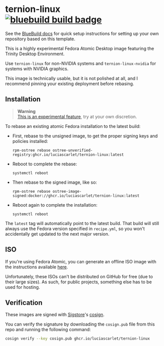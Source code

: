 # ternion-linux &nbsp; [![bluebuild build badge](https://github.com/luciascarlet/ternion-linux/actions/workflows/build.yml/badge.svg)](https://github.com/luciascarlet/ternion-linux/actions/workflows/build.yml)

See the [BlueBuild docs](https://blue-build.org/how-to/setup/) for quick setup instructions for setting up your own repository based on this template.

This is a highly experimental Fedora Atomic Desktop image featuring the Trinity Desktop Environment.

Use `ternion-linux` for non-NVIDIA systems and `ternion-linux-nvidia` for systems with NVIDIA graphics.

This image is technically usable, but it is not polished at all, and I recommend pinning your existing deployment before rebasing.

## Installation

> **Warning**  
> [This is an experimental feature](https://www.fedoraproject.org/wiki/Changes/OstreeNativeContainerStable), try at your own discretion.

To rebase an existing atomic Fedora installation to the latest build:

- First, rebase to the unsigned image, to get the proper signing keys and policies installed:
  ```
  rpm-ostree rebase ostree-unverified-registry:ghcr.io/luciascarlet/ternion-linux:latest
  ```
- Reboot to complete the rebase:
  ```
  systemctl reboot
  ```
- Then rebase to the signed image, like so:
  ```
  rpm-ostree rebase ostree-image-signed:docker://ghcr.io/luciascarlet/ternion-linux:latest
  ```
- Reboot again to complete the installation:
  ```
  systemctl reboot
  ```

The `latest` tag will automatically point to the latest build. That build will still always use the Fedora version specified in `recipe.yml`, so you won't accidentally get updated to the next major version.

## ISO

If you're using Fedora Atomic, you can generate an offline ISO image with the instructions available [here](https://blue-build.org/learn/universal-blue/#fresh-install-from-an-iso).

Unfortunately, these ISOs can't be distributed on GitHub for free (due to their large sizes). As such, for public projects, something else has to be used for hosting.

## Verification

These images are signed with [Sigstore](https://www.sigstore.dev/)'s [cosign](https://github.com/sigstore/cosign).

You can verify the signature by downloading the `cosign.pub` file from this repo and running the following command:

```bash
cosign verify --key cosign.pub ghcr.io/luciascarlet/ternion-linux
```

